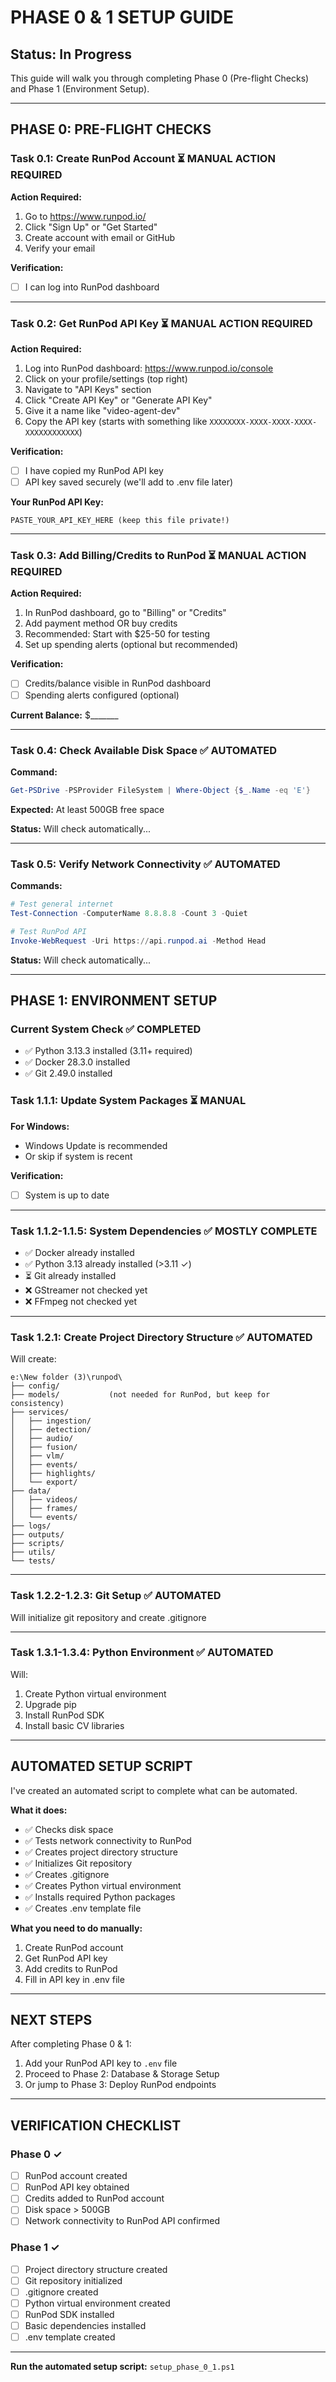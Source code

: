 # PHASE 0 & 1 SETUP GUIDE

## Status: In Progress

This guide will walk you through completing Phase 0 (Pre-flight Checks) and Phase 1 (Environment Setup).

---

## PHASE 0: PRE-FLIGHT CHECKS

### Task 0.1: Create RunPod Account ⏳ MANUAL ACTION REQUIRED

**Action Required:**
1. Go to https://www.runpod.io/
2. Click "Sign Up" or "Get Started"
3. Create account with email or GitHub
4. Verify your email

**Verification:**
- [ ] I can log into RunPod dashboard

---

### Task 0.2: Get RunPod API Key ⏳ MANUAL ACTION REQUIRED

**Action Required:**
1. Log into RunPod dashboard: https://www.runpod.io/console
2. Click on your profile/settings (top right)
3. Navigate to "API Keys" section
4. Click "Create API Key" or "Generate API Key"
5. Give it a name like "video-agent-dev"
6. Copy the API key (starts with something like `XXXXXXXX-XXXX-XXXX-XXXX-XXXXXXXXXXXX`)

**Verification:**
- [ ] I have copied my RunPod API key
- [ ] API key saved securely (we'll add to .env file later)

**Your RunPod API Key:**
```
PASTE_YOUR_API_KEY_HERE (keep this file private!)
```

---

### Task 0.3: Add Billing/Credits to RunPod ⏳ MANUAL ACTION REQUIRED

**Action Required:**
1. In RunPod dashboard, go to "Billing" or "Credits"
2. Add payment method OR buy credits
3. Recommended: Start with $25-50 for testing
4. Set up spending alerts (optional but recommended)

**Verification:**
- [ ] Credits/balance visible in RunPod dashboard
- [ ] Spending alerts configured (optional)

**Current Balance:** $_______

---

### Task 0.4: Check Available Disk Space ✅ AUTOMATED

**Command:**
```powershell
Get-PSDrive -PSProvider FileSystem | Where-Object {$_.Name -eq 'E'}
```

**Expected:** At least 500GB free space

**Status:** Will check automatically...

---

### Task 0.5: Verify Network Connectivity ✅ AUTOMATED

**Commands:**
```powershell
# Test general internet
Test-Connection -ComputerName 8.8.8.8 -Count 3 -Quiet

# Test RunPod API
Invoke-WebRequest -Uri https://api.runpod.ai -Method Head
```

**Status:** Will check automatically...

---

## PHASE 1: ENVIRONMENT SETUP

### Current System Check ✅ COMPLETED

- ✅ Python 3.13.3 installed (3.11+ required)
- ✅ Docker 28.3.0 installed
- ✅ Git 2.49.0 installed

### Task 1.1.1: Update System Packages ⏳ MANUAL

**For Windows:**
- Windows Update is recommended
- Or skip if system is recent

**Verification:**
- [ ] System is up to date

---

### Task 1.1.2-1.1.5: System Dependencies ✅ MOSTLY COMPLETE

- ✅ Docker already installed
- ✅ Python 3.13 already installed (>3.11 ✓)
- ⏳ Git already installed
- ❌ GStreamer not checked yet
- ❌ FFmpeg not checked yet

---

### Task 1.2.1: Create Project Directory Structure ✅ AUTOMATED

Will create:
```
e:\New folder (3)\runpod\
├── config/
├── models/           (not needed for RunPod, but keep for consistency)
├── services/
│   ├── ingestion/
│   ├── detection/
│   ├── audio/
│   ├── fusion/
│   ├── vlm/
│   ├── events/
│   ├── highlights/
│   └── export/
├── data/
│   ├── videos/
│   ├── frames/
│   └── events/
├── logs/
├── outputs/
├── scripts/
├── utils/
└── tests/
```

---

### Task 1.2.2-1.2.3: Git Setup ✅ AUTOMATED

Will initialize git repository and create .gitignore

---

### Task 1.3.1-1.3.4: Python Environment ✅ AUTOMATED

Will:
1. Create Python virtual environment
2. Upgrade pip
3. Install RunPod SDK
4. Install basic CV libraries

---

## AUTOMATED SETUP SCRIPT

I've created an automated script to complete what can be automated.

**What it does:**
- ✅ Checks disk space
- ✅ Tests network connectivity to RunPod
- ✅ Creates project directory structure
- ✅ Initializes Git repository
- ✅ Creates .gitignore
- ✅ Creates Python virtual environment
- ✅ Installs required Python packages
- ✅ Creates .env template file

**What you need to do manually:**
1. Create RunPod account
2. Get RunPod API key
3. Add credits to RunPod
4. Fill in API key in .env file

---

## NEXT STEPS

After completing Phase 0 & 1:
1. Add your RunPod API key to `.env` file
2. Proceed to Phase 2: Database & Storage Setup
3. Or jump to Phase 3: Deploy RunPod endpoints

---

## VERIFICATION CHECKLIST

### Phase 0 ✓
- [ ] RunPod account created
- [ ] RunPod API key obtained
- [ ] Credits added to RunPod account
- [ ] Disk space > 500GB
- [ ] Network connectivity to RunPod API confirmed

### Phase 1 ✓
- [ ] Project directory structure created
- [ ] Git repository initialized
- [ ] .gitignore created
- [ ] Python virtual environment created
- [ ] RunPod SDK installed
- [ ] Basic dependencies installed
- [ ] .env template created

---

**Run the automated setup script:** `setup_phase_0_1.ps1`
